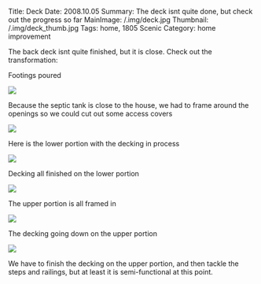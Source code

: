 Title: Deck
Date: 2008.10.05
Summary: The deck isnt quite done, but check out the progress so far
MainImage: /.img/deck.jpg
Thumbnail: /.img/deck_thumb.jpg
Tags: home, 1805 Scenic
Category: home improvement

The back deck isnt quite finished, but it is close. Check out the transformation:

Footings poured

<p><img src="/.img/deck/footings.jpg" class="smallimg" /></p>

Because the septic tank is close to the house, we had to frame around the openings so we could cut out some access covers

<p><img src="/.img/deck/septic.jpg" class="smallimg" /></p>

Here is the lower portion with the decking in process

<p><img src="/.img/deck/lower.jpg" class="smallimg" /></p>

Decking all finished on the lower portion

<p><img src="/.img/deck/lower_finished.jpg" class="smallimg" /></p>

The upper portion is all framed in

<p><img src="/.img/deck/upper_framed.jpg" class="smallimg" /></p>

The decking going down on the upper portion

<p><img src="/.img/deck/upper_decking.jpg" class="smallimg" /></p>

We have to finish the decking on the upper portion, and then tackle the steps and railings, but at least it is semi-functional at this point.
